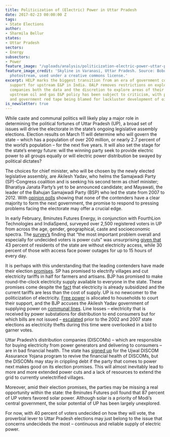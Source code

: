 ```yaml
---
title: Politicization of (Electric) Power in Uttar Pradesh
date: 2017-02-23 00:00:00 Z
tags:
- State Elections
author:
- Sharmila Bellur
states:
- Uttar Pradesh
sectors:
- Energy
subsectors:
- Power
feature_image: "/uploads/analysis/politicization-electric-power-uttar-pradesh.jpg"
feature_image_credit: 'Skyline in Varanasi, Uttar Pradesh. Source: Bobulix’s flickr
  photostream, used under a creative commons license.'
excerpt: HELP marks the biggest transition from an era of government control to government
  support for upstream E&P in India. OALP removes restrictions on exploration by giving
  companies both the data and the discretion to explore areas of their choice. India’s
  upstream oil and gas E&P policy has been subject to criticism, with protectionism
  and government red tape being blamed for lackluster development of oil and gas upstream.
is_newsletter: true
---
```


<p>While caste and communal politics will likely play a major role in determining the political fortunes of Uttar Pradesh (UP), a broad set of issues will drive the electorate in the state’s ongoing legislative assembly elections. Election results on March 11 will determine who will govern the state – which has a population of over 200 million, or nearly 2.7 percent of the world’s population – for the next five years. It will also set the stage for the state’s energy future: will the winning party seek to provide electric power to all groups equally or will electric power distribution be swayed by political dictates?</p>

<p>The choices for chief minister, who will be chosen by the newly elected legislative assembly, are Akilesh Yadav, who helms the Samajwadi Party (SP)-Congress coalition and is seeking his second term as chief minister; Bharatiya Janata Party’s yet to be announced candidate; and Mayawati, the leader of the Bahujan Samajwadi Party (BSP) who led the state from 2007 to 2012. With <a href="http://www.elections.in/uttar-pradesh/exit-poll.html">opinion polls</a> showing that none of the contenders have a clear majority to form the next government, the promise to respond to pressing problems facing the electorate may offer a crucial edge.</p>

<p>In early February, 8minutes Futures Energy, in conjunction with FourthLion Technologies and IndiaSpend, surveyed over 2,500 registered voters in UP from across the age, gender, geographical, caste and socioeconomic spectra. The <a href="http://up-survey.fourthlion.in/">survey’s</a> finding that “the most important problem overall and especially for undecided voters is power cuts” was unsurprising <a href="http://documents.worldbank.org/curated/en/562191468041399641/pdf/922230PUB0978100Box385358B00PUBLIC0.pdf">given that</a> 43 percent of residents of the state are without electricity access, while 30 percent of those with access face power outages for up to 15 hours of every day.</p>

<p>It is perhaps with this understanding that the leading contenders have made their election <a href="http://www.business-standard.com/article/news-ani/up-elections-key-poll-issues-of-political-biggies-117021700140_1.html">promises</a>. SP has promised to electrify villages and cut electricity tariffs in half for farmers and artisans. BJP has promised to make round-the-clock electricity supply available to everyone in the state. These promises come despite the <a href="https://www.google.com/url?sa=t&amp;rct=j&amp;q=&amp;esrc=s&amp;source=web&amp;cd=1&amp;cad=rja&amp;uact=8&amp;ved=0ahUKEwjRv6787ZfSAhWkgFQKHY_EAX4QFggaMAA&amp;url=https%3A%2F%2Fcsis-prod.s3.amazonaws.com%2Fs3fs-public%2F170131_Ladislaw_Bellur_UttarPradeshStateEnergyProfile.pdf%3Fl9KO3yYhWv87H3qSAYzxG6wszxpEJbuE&amp;usg=AFQjCNGarIAC0-kw-IKgRkYL4W8dvY117g&amp;bvm=bv.147448319,d.cGw">fact</a> that electricity is already subsidized and the current tariffs are less than the cost of supply. UP is no newcomer to the politicization of electricity. <a href="http://www.ndtv.com/india-news/uttar-pradesh-to-give-free-power-connections-to-1-72-lakh-families-590544">Free power</a> is allocated to households to court their support, and the BJP accuses the Akilesh Yadav government of supplying power on <a href="http://www.nationalheraldindia.com/news/2017/02/10/power-minister-piyush-goyal-green-saffron-power-alleging-uttar-pradesh-state-government-denied-power-to-hindus">communal lines</a>. Line losses – electricity that is received by power substations for distribution to end consumers but for which bills are not issued – <a href="http://www-personal.umich.edu/~brianmin/MinGolden_lineloss_2013.pdf">escalated</a> prior to the 2002 and 2007 state elections as electricity thefts during this time were overlooked in a bid to garner votes.</p>

<p>Uttar Pradesh’s distribution companies (DISCOMs) – which are responsible for buying electricity from power generators and delivering to consumers – are in bad financial health. The state has <a href="http://pib.nic.in/newsite/PrintRelease.aspx?relid=135939">signed up</a> for the Ujwal DISCOM Assurance Yojana program to revive the financial health of DISCOMs, but the DISCOMs may stay in crippling debt if the party that comes to power next makes good on its election promises. This will almost inevitably lead to more and more extended power cuts and a lack of resources to extend the grid to currently unelectrified villages.</p>

<p>Moreover, amid their election promises, the parties may be missing a real opportunity within the state: the 8minutes Futures poll found that 87 percent of UP voters favored solar power. Although solar is a priority of Modi’s central government, the solar potential of UP has been largely unexplored.</p>

<p>For now, with 40 percent of voters undecided on how they will vote, the proverbial lever to Uttar Pradesh elections may just belong to the issue that concerns undecideds the most – continuous and reliable supply of electric power.</p>
